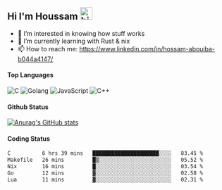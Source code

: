 ## Hi I'm Houssam <img src="https://user-images.githubusercontent.com/1303154/88677602-1635ba80-d120-11ea-84d8-d263ba5fc3c0.gif" width="28px" alt="hi">

- 👀 I’m interested in knowing how stuff works
- 🔭 I’m currently learning with Rust & nix
- 📫 How to reach me: https://www.linkedin.com/in/hossam-abouiba-b044a4147/

#### Top Languages

![C](https://img.shields.io/badge/c-%2300599C.svg?style=for-the-badge&logo=c&logoColor=white)
![Golang](https://img.shields.io/badge/go-blue?style=for-the-badge&logo=Goland)
![JavaScript](https://img.shields.io/badge/javascript-%23323330.svg?style=for-the-badge&logo=javascript&logoColor=%23F7DF1E)
![C++](https://img.shields.io/badge/C%2B%2B-blue?style=for-the-badge&logo=C%2B%2B)


#### Github Status
[![Anurag's GitHub stats](https://github-readme-stats.vercel.app/api?username=0xhoussam&theme=tokyonight)](https://github.com/anuraghazra/github-readme-stats)

#### Coding Status
<!--START_SECTION:waka-->

```txt
C          6 hrs 39 mins   █████████████████████░░░░   83.45 %
Makefile   26 mins         █▒░░░░░░░░░░░░░░░░░░░░░░░   05.52 %
Nix        16 mins         █░░░░░░░░░░░░░░░░░░░░░░░░   03.54 %
Go         12 mins         ▓░░░░░░░░░░░░░░░░░░░░░░░░   02.58 %
Lua        11 mins         ▓░░░░░░░░░░░░░░░░░░░░░░░░   02.31 %
```

<!--END_SECTION:waka-->
